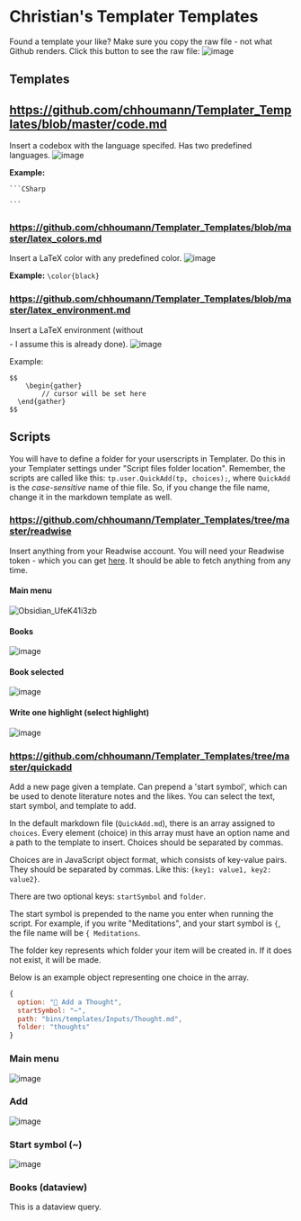 # Christian's Templater Templates
Found a template your like? Make sure you copy the raw file - not what Github renders. Click this button to see the raw file:
![image](https://user-images.githubusercontent.com/29108628/119149655-017b3800-ba4e-11eb-978f-7be6435bbf29.png)


## Templates
## https://github.com/chhoumann/Templater_Templates/blob/master/code.md
Insert a codebox with the language specifed. Has two predefined languages.
![image](https://user-images.githubusercontent.com/29108628/119144684-333dd000-ba49-11eb-9ac6-0cbdc097c35c.png)

**Example:**
````
```CSharp

```
````

### https://github.com/chhoumann/Templater_Templates/blob/master/latex_colors.md
Insert a LaTeX color with any predefined color.
![image](https://user-images.githubusercontent.com/29108628/119145178-b0694500-ba49-11eb-8d85-74209fe67c48.png)

**Example:**
`\color{black}`

### https://github.com/chhoumann/Templater_Templates/blob/master/latex_environment.md
Insert a LaTeX environment (without $$$$ - I assume this is already done).
![image](https://user-images.githubusercontent.com/29108628/119145473-f58d7700-ba49-11eb-842e-c36ce35c3ee2.png)

Example:
```
$$
	\begin{gather} 
        // cursor will be set here
  \end{gather}
$$
```
## Scripts
You will have to define a folder for your userscripts in Templater. Do this in your Templater settings under "Script files folder location". Remember, the scripts are called like this: `tp.user.QuickAdd(tp, choices);`, where `QuickAdd` is the _case-sensitive_ name of thie file. So, if you change the file name, change it in the markdown template as well.

### https://github.com/chhoumann/Templater_Templates/tree/master/readwise
Insert anything from your Readwise account. You will need your Readwise token - which you can get [here](https://readwise.io/access_token).
It should be able to fetch anything from any time.

#### Main menu
![Obsidian_UfeK41i3zb](https://user-images.githubusercontent.com/29108628/119157789-d3015b00-ba55-11eb-847d-58de6f721948.png)
#### Books
![image](https://user-images.githubusercontent.com/29108628/119146073-8e23f700-ba4a-11eb-984d-044d0e7b6528.png)
#### Book selected
![image](https://user-images.githubusercontent.com/29108628/119146100-954b0500-ba4a-11eb-82a2-46ce9e6d256d.png)
#### Write one highlight (select highlight)
![image](https://user-images.githubusercontent.com/29108628/119146122-9bd97c80-ba4a-11eb-984c-a8c0dc821a65.png)

### https://github.com/chhoumann/Templater_Templates/tree/master/quickadd
Add a new page given a template. Can prepend a 'start symbol', which can be used to denote literature notes and the likes.
You can select the text, start symbol, and template to add.

In the default markdown file (`QuickAdd.md`), there is an array assigned to `choices`. Every element (choice) in this array must have an option name and a path to the template to insert. Choices should be separated by commas.

Choices are in JavaScript object format, which consists of key-value pairs. They should be separated by commas. Like this: `{key1: value1, key2: value2}`.

There are two optional keys: `startSymbol` and `folder`. 

The start symbol is prepended to the name you enter when running the script. For example, if you write "Meditations", and your start symbol is `{`, the file name will be `{ Meditations`.

The folder key represents which folder your item will be created in. If it does not exist, it will be made.

Below is an example object representing one choice in the array.

```js
{
  option: "💭 Add a Thought", 
  startSymbol: "~", 
  path: "bins/templates/Inputs/Thought.md",
  folder: "thoughts"
}
```

### Main menu
![image](https://user-images.githubusercontent.com/29108628/119146591-0f7b8980-ba4b-11eb-8fac-ab275067434f.png)
### Add
![image](https://user-images.githubusercontent.com/29108628/119146655-21f5c300-ba4b-11eb-9aa4-dd105cd430f8.png)
### Start symbol (~)
![image](https://user-images.githubusercontent.com/29108628/119146711-31750c00-ba4b-11eb-9531-d737c9b71cd6.png)

### Books (dataview)
This is a dataview query.